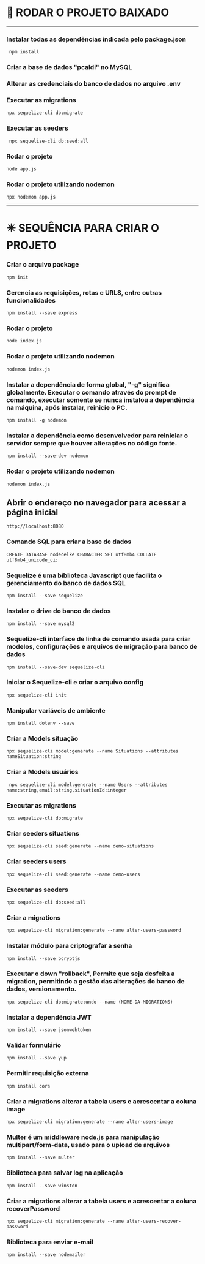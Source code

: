# 🎡 RODAR O PROJETO BAIXADO
---
### Instalar todas as dependências indicada pelo package.json
```
 npm install
```

### Criar a base de dados "pcaldi" no MySQL
### Alterar as credenciais do banco de dados no arquivo .env

### Executar as migrations
```
npx sequelize-cli db:migrate
 ```

### Executar as seeders

```
 npx sequelize-cli db:seed:all
```


### Rodar o projeto
```
node app.js
  ```

### Rodar o projeto utilizando nodemon
```
npx nodemon app.js
 ```
---
# ✴️ SEQUÊNCIA PARA CRIAR O PROJETO
### Criar o arquivo package
```
npm init
```
### Gerencia as requisições, rotas e URLS, entre outras funcionalidades
```
npm install --save express
```

### Rodar o projeto
```
node index.js
```

### Rodar o projeto utilizando nodemon
```
nodemon index.js
```

### Instalar a dependência de forma global, "-g" significa globalmente. Executar o comando através do prompt de comando, executar somente se nunca instalou a dependência na máquina, após instalar, reinicie o PC.

```
npm install -g nodemon
```
### Instalar a dependência como desenvolvedor para reiniciar o servidor sempre que houver alterações no código fonte.
```
npm install --save-dev nodemon
```

### Rodar o projeto utilizando nodemon
```
nodemon index.js
```

## Abrir o endereço no navegador para acessar a página inicial
```
http://localhost:8080
 ```


### Comando SQL para criar a base de dados
```
CREATE DATABASE nodecelke CHARACTER SET utf8mb4 COLLATE utf8mb4_unicode_ci;
```

### Sequelize é uma biblioteca Javascript que facilita o gerenciamento do banco de dados SQL
```
npm install --save sequelize
```

### Instalar o drive do banco de dados
```
npm install --save mysql2
```

### Sequelize-cli interface de linha de comando usada para criar modelos, configurações e arquivos de migração para banco de dados
```
npm install --save-dev sequelize-cli
```

### Iniciar o Sequelize-cli e criar o arquivo config
```
npx sequelize-cli init
 ```

### Manipular variáveis de ambiente
```
npm install dotenv --save
 ```

### Criar a Models situação
```
npx sequelize-cli model:generate --name Situations --attributes nameSituation:string
```

### Criar a Models usuários
```
 npx sequelize-cli model:generate --name Users --attributes name:string,email:string,situationId:integer
```

### Executar as migrations
```
npx sequelize-cli db:migrate
```

### Criar seeders situations
```
npx sequelize-cli seed:generate --name demo-situations
 ```

### Criar seeders users
```
npx sequelize-cli seed:generate --name demo-users
```

### Executar as seeders
```
npx sequelize-cli db:seed:all
```

### Criar a migrations
```
npx sequelize-cli migration:generate --name alter-users-password
```

### Instalar módulo para criptografar a senha
```
npm install --save bcryptjs
 ```

### Executar o down "rollback", Permite que seja desfeita a migration, permitindo a gestão das alterações do banco de dados, versionamento.
```
npx sequelize-cli db:migrate:undo --name (NOME-DA-MIGRATIONS)
```

### Instalar a dependência JWT
```
npm install --save jsonwebtoken
```

### Validar formulário
```
npm install --save yup
```

### Permitir requisição externa
```
npm install cors
```

### Criar a migrations alterar a tabela users e acrescentar a coluna image
```
npx sequelize-cli migration:generate --name alter-users-image
```

### Multer é um middleware node.js para manipulação multipart/form-data, usado para o upload de arquivos
```
npm install --save multer
```

### Biblioteca para salvar log na aplicação
```
npm install --save winston
```

### Criar a migrations alterar a tabela users e acrescentar a coluna recoverPassword
```
npx sequelize-cli migration:generate --name alter-users-recover-password
```
### Biblioteca para enviar e-mail
```
npm install --save nodemailer
```
